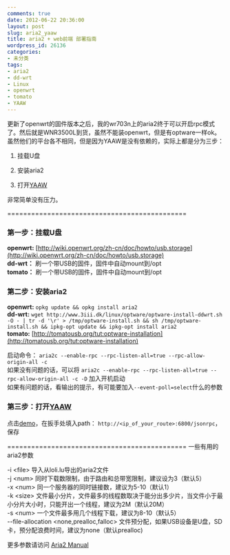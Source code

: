 ```yaml
---
comments: true
date: 2012-06-22 20:36:00
layout: post
slug: aria2_yaaw
title: aria2 + web前端 部署指南
wordpress_id: 26136
categories:
- 未分类
tags:
- aria2
- dd-wrt
- Linux
- openwrt
- tomato
- YAAW
---
```


更新了openwrt的固件版本之后，我的wr703n上的aria2终于可以开启rpc模式了。然后就是WNR3500L到货，虽然不能装openwrt，但是有optware一样ok。
虽然他们的平台各不相同，但是因为YAAW是没有依赖的，实际上都是分为三步：




	
  1. 挂载U盘

	
  2. 安装aria2

	
  3. 打开[YAAW](http://binux.github.com/yaaw/)



非常简单没有压力。



=============================================


### 第一步：挂载U盘


**openwrt:**  [http://wiki.openwrt.org/zh-cn/doc/howto/usb.storage](http://wiki.openwrt.org/zh-cn/doc/howto/usb.storage)<br>
**dd-wrt：**  刷一个带USB的固件，固件中自动mount到/opt<br>
**tomato：**  刷一个带USB的固件，固件中自动mount到/opt<br>




### 第二步：安装aria2


**openwrt:** ``opkg update && opkg install aria2``<br>
**dd-wrt:** ``wget http://www.3iii.dk/linux/optware/optware-install-ddwrt.sh -O - | tr -d '\r' > /tmp/optware-install.sh && sh /tmp/optware-install.sh && ipkg-opt update && ipkg-opt install aria2``<br>
**tomato:** [http://tomatousb.org/tut:optware-installation](http://tomatousb.org/tut:optware-installation)<br>

启动命令： ``aria2c --enable-rpc --rpc-listen-all=true --rpc-allow-origin-all -c``<br>
如果没有问题的话，可以将 ``aria2c --enable-rpc --rpc-listen-all=true --rpc-allow-origin-all -c -D`` 加入开机启动<br>
如果有问题的话，看输出的提示，有可能要加入``--event-poll=select``什么的参数<br>




### 第三步：打开[YAAW](http://binux.github.com/yaaw/)


点击[demo](http://binux.github.com/yaaw/demo/)，在扳手处填入path： ``http://<ip_of_your_route>:6800/jsonrpc``， 保存


=============================================
一些有用的aria2参数

-i &lt;file&gt; 导入从loli.lu导出的aria2文件<br>
-j &lt;num&gt; 同时下载数限制，由于路由和总带宽限制，建议设为3（默认5）<br>
-x &lt;num&gt; 同一个服务器的同时链接数，建议为5-10（默认1）<br>
-k &lt;size&gt; 文件最小分片，文件最多的线程数取决于能分出多少片，当文件小于最小分片大小时，只能开出一个线程，建议为2M（默认20M）<br>
-s &lt;num&gt; 一个文件最多用几个线程下载，建议为8-10（默认5）<br>
--file-allocation &lt;none,prealloc,falloc&gt; 文件预分配，如果USB设备是U盘，SD卡，预分配浪费时间，建议为none（默认prealloc)<br>

更多参数请访问 [Aria2 Manual](http://aria2.sourceforge.net/manual/en/html/)
